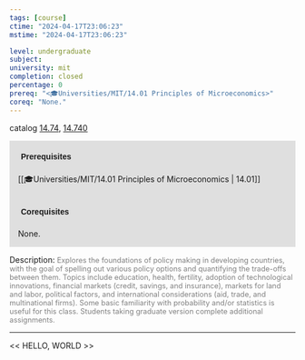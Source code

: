 ```yaml
---
tags: [course]
ctime: "2024-04-17T23:06:23"
mstime: "2024-04-17T23:06:23"

level: undergraduate
subject: 
university: mit
completion: closed
percentage: 0
prereq: "<🎓Universities/MIT/14.01 Principles of Microeconomics>"
coreq: "None."
---
```


catalog [14.74](http://student.mit.edu/catalog/m14b.html#14.74), [14.740](http://student.mit.edu/catalog/m14b.html#14.740)

<span style="display: block; padding: 15px; background-color: rgb(100, 100, 100, 0.2);"><font id="m_prereq979_0" style="display: block; font-family: Arial, sans-serif; font-weight: bold; padding: 5px">Prerequisites</font><br><span id="prereq979_0">[[🎓Universities/MIT/14.01 Principles of Microeconomics | 14.01]]</span></span>
<span style="display: block; padding: 15px; background-color: rgb(100, 100, 100, 0.2);"><font id="m_coreq979_0" style="display: block; font-family: Arial, sans-serif; font-weight: bold; padding: 5px">Corequisites</font><br><span id="coreq979_0">None.</span></span>

<font style="">Description:</font>
<font style="color: grey; font-size: 0.8rem;">Explores the foundations of policy making in developing countries, with the goal of spelling out various policy options and quantifying the trade-offs between them. Topics include education, health, fertility, adoption of technological innovations, financial markets (credit, savings, and insurance), markets for land and labor, political factors, and international considerations (aid, trade, and multinational firms). Some basic familiarity with probability and/or statistics is useful for this class. Students taking graduate version complete additional assignments.</font>



---

<< HELLO, WORLD >>
